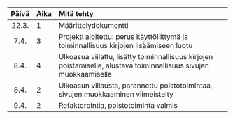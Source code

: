 | Päivä | Aika | Mitä tehty  |
| :----:|:-----| :-----|
| 22.3. | 1    | Määrittelydokumentti |
| 7.4. | 3    | Projekti aloitettu: perus käyttöliittymä ja toiminnallisuus kirjojen lisäämiseen luotu|
| 8.4. | 4 | Ulkoasua viilattu, lisätty toiminnallisuus kirjojen poistamiselle, alustava toiminnallisuus sivujen muokkaamiselle|
| 8.4. | 2 | Ulkoasun viilausta, parannettu poistotoimintaa, sivujen muokkaaminen viimeistelty|
| 9.4. | 2 | Refaktorointia, poistotoiminta valmis|

